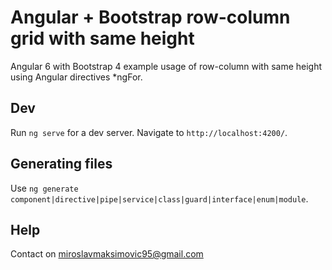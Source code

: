 # Angular + Bootstrap row-column grid with same height

Angular 6 with Bootstrap 4 example usage of row-column with same height using Angular directives *ngFor.


## Dev

Run `ng serve` for a dev server. Navigate to `http://localhost:4200/`. 

## Generating files

Use `ng generate component|directive|pipe|service|class|guard|interface|enum|module`.

## Help

Contact on miroslavmaksimovic95@gmail.com
